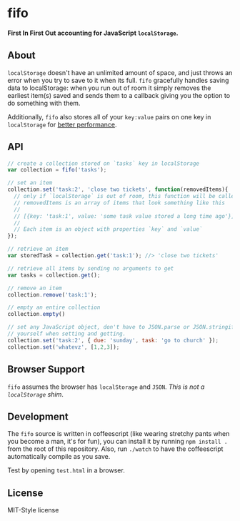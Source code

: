 fifo
====

**First In First Out accounting for JavaScript `localStorage`.**

About
-----

`localStorage` doesn't have an unlimited amount of space, and just
throws an error when you try to save to it when its full. `fifo`
gracefully handles saving data to localStorage: when you run out of room
it simply removes the earliest item(s) saved and sends them to a
callback giving you the option to do something with them.

Additionally, `fifo` also stores all of your `key:value` pairs on one key
in `localStorage` for [better performance][perf].

API
---

```javascript
// create a collection stored on `tasks` key in localStorage
var collection = fifo('tasks');

// set an item
collection.set('task:2', 'close two tickets', function(removedItems){
  // only if `localStorage` is out of room, this function will be called
  // removedItems is an array of items that look something like this
  //
  // [{key: 'task:1', value: 'some task value stored a long time ago'}]
  //
  // Each item is an object with properties `key` and `value`
});

// retrieve an item
var storedTask = collection.get('task:1'); //> 'close two tickets'

// retrieve all items by sending no arguments to get
var tasks = collection.get();

// remove an item
collection.remove('task:1');

// empty an entire collection
collection.empty()

// set any JavaScript object, don't have to JSON.parse or JSON.stringify
// yourself when setting and getting.
collection.set('task:2', { due: 'sunday', task: 'go to church' });
collection.set('whatevz', [1,2,3]);
```

Browser Support
---------------

`fifo` assumes the browser has `localStorage` and `JSON`. _This is not a
`localStorage` shim_.

Development
-----------

The `fifo` source is written in coffeescript (like wearing stretchy
pants when you become a man, it's for fun), you can install it by
running `npm install .` from the root of this repository. Also, run
`./watch` to have the coffeescript automatically compile as you save.

Test by opening `test.html` in a browser.

License
-------

MIT-Style license

[perf]:http://jsperf.com/localstorage-string-size-retrieval

